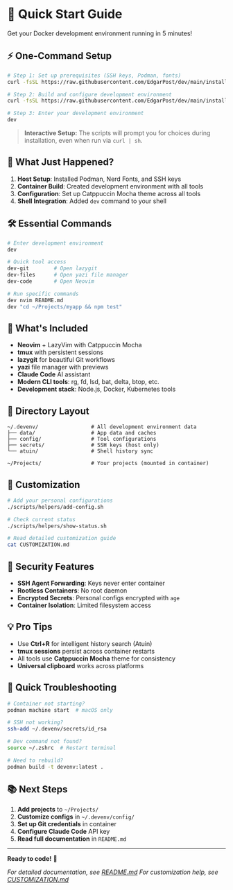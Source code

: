 # 🚀 Quick Start Guide

Get your Docker development environment running in 5 minutes!

## ⚡ One-Command Setup

```bash
# Step 1: Set up prerequisites (SSH keys, Podman, fonts)
curl -fsSL https://raw.githubusercontent.com/EdgarPost/dev/main/install-prerequisites.sh | sh

# Step 2: Build and configure development environment
curl -fsSL https://raw.githubusercontent.com/EdgarPost/dev/main/install-devenv.sh | sh

# Step 3: Enter your development environment
dev
```

> **Interactive Setup:** The scripts will prompt you for choices during installation, even when run via `curl | sh`.

## 🎯 What Just Happened?

1. **Host Setup**: Installed Podman, Nerd Fonts, and SSH keys
2. **Container Build**: Created development environment with all tools
3. **Configuration**: Set up Catppuccin Mocha theme across all tools
4. **Shell Integration**: Added `dev` command to your shell

## 🛠️ Essential Commands

```bash
# Enter development environment
dev

# Quick tool access
dev-git        # Open lazygit
dev-files      # Open yazi file manager
dev-code       # Open Neovim

# Run specific commands
dev nvim README.md
dev "cd ~/Projects/myapp && npm test"
```

## 🎨 What's Included

- **Neovim** + LazyVim with Catppuccin Mocha
- **tmux** with persistent sessions
- **lazygit** for beautiful Git workflows
- **yazi** file manager with previews
- **Claude Code** AI assistant
- **Modern CLI tools**: rg, fd, lsd, bat, delta, btop, etc.
- **Development stack**: Node.js, Docker, Kubernetes tools

## 📁 Directory Layout

```
~/.devenv/                 # All development environment data
├── data/                  # App data and caches
├── config/                # Tool configurations
├── secrets/               # SSH keys (host only)
└── atuin/                 # Shell history sync

~/Projects/                # Your projects (mounted in container)
```

## 🔧 Customization

```bash
# Add your personal configurations
./scripts/helpers/add-config.sh

# Check current status
./scripts/helpers/show-status.sh

# Read detailed customization guide
cat CUSTOMIZATION.md
```

## 🔐 Security Features

- **SSH Agent Forwarding**: Keys never enter container
- **Rootless Containers**: No root daemon
- **Encrypted Secrets**: Personal configs encrypted with `age`
- **Container Isolation**: Limited filesystem access

## 💡 Pro Tips

- Use **Ctrl+R** for intelligent history search (Atuin)
- **tmux sessions** persist across container restarts
- All tools use **Catppuccin Mocha** theme for consistency
- **Universal clipboard** works across platforms

## 🐛 Quick Troubleshooting

```bash
# Container not starting?
podman machine start  # macOS only

# SSH not working?
ssh-add ~/.devenv/secrets/id_rsa

# Dev command not found?
source ~/.zshrc  # Restart terminal

# Need to rebuild?
podman build -t devenv:latest .
```

## 📚 Next Steps

1. **Add projects** to `~/Projects/`
2. **Customize configs** in `~/.devenv/config/`
3. **Set up Git credentials** in container
4. **Configure Claude Code** API key
5. **Read full documentation** in `README.md`

---

**Ready to code!** 🎉

*For detailed documentation, see [README.md](./README.md)*
*For customization help, see [CUSTOMIZATION.md](./CUSTOMIZATION.md)*